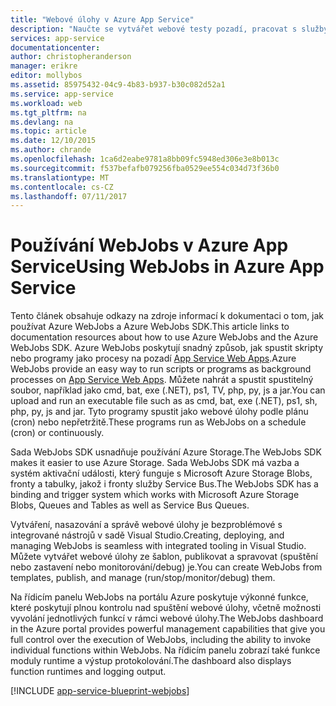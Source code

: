 ```yaml
---
title: "Webové úlohy v Azure App Service"
description: "Naučte se vytvářet webové testy pozadí, pracovat s služby, jako je úložiště a Service Bus a vytvoření naplánované úlohy."
services: app-service
documentationcenter: 
author: christopheranderson
manager: erikre
editor: mollybos
ms.assetid: 85975432-04c9-4b83-b937-b30c082d52a1
ms.service: app-service
ms.workload: web
ms.tgt_pltfrm: na
ms.devlang: na
ms.topic: article
ms.date: 12/10/2015
ms.author: chrande
ms.openlocfilehash: 1ca6d2eabe9781a8bb09fc5948ed306e3e8b013c
ms.sourcegitcommit: f537befafb079256fba0529ee554c034d73f36b0
ms.translationtype: MT
ms.contentlocale: cs-CZ
ms.lasthandoff: 07/11/2017
---
```

# <a name="using-webjobs-in-azure-app-service"></a><span data-ttu-id="334c3-103">Používání WebJobs v Azure App Service</span><span class="sxs-lookup"><span data-stu-id="334c3-103">Using WebJobs in Azure App Service</span></span>
<span data-ttu-id="334c3-104">Tento článek obsahuje odkazy na zdroje informací k dokumentaci o tom, jak používat Azure WebJobs a Azure WebJobs SDK.</span><span class="sxs-lookup"><span data-stu-id="334c3-104">This article links to documentation resources about how to use Azure WebJobs and the Azure WebJobs SDK.</span></span> <span data-ttu-id="334c3-105">Azure WebJobs poskytují snadný způsob, jak spustit skripty nebo programy jako procesy na pozadí [App Service Web Apps](http://go.microsoft.com/fwlink/?LinkId=529714).</span><span class="sxs-lookup"><span data-stu-id="334c3-105">Azure WebJobs provide an easy way to run scripts or programs as background processes on [App Service Web Apps](http://go.microsoft.com/fwlink/?LinkId=529714).</span></span> <span data-ttu-id="334c3-106">Můžete nahrát a spustit spustitelný soubor, například jako cmd, bat, exe (.NET), ps1, TV, php, py, js a jar.</span><span class="sxs-lookup"><span data-stu-id="334c3-106">You can upload and run an executable file such as as cmd, bat, exe (.NET), ps1, sh, php, py, js and jar.</span></span> <span data-ttu-id="334c3-107">Tyto programy spustit jako webové úlohy podle plánu (cron) nebo nepřetržitě.</span><span class="sxs-lookup"><span data-stu-id="334c3-107">These programs run as WebJobs on a schedule (cron) or continuously.</span></span>

<span data-ttu-id="334c3-108">Sada WebJobs SDK usnadňuje používání Azure Storage.</span><span class="sxs-lookup"><span data-stu-id="334c3-108">The WebJobs SDK makes it easier to use Azure Storage.</span></span> <span data-ttu-id="334c3-109">Sada WebJobs SDK má vazba a systém aktivační události, který funguje s Microsoft Azure Storage Blobs, fronty a tabulky, jakož i fronty služby Service Bus.</span><span class="sxs-lookup"><span data-stu-id="334c3-109">The WebJobs SDK has a binding and trigger system which works with Microsoft Azure Storage Blobs, Queues and Tables as well as Service Bus Queues.</span></span>

<span data-ttu-id="334c3-110">Vytváření, nasazování a správě webové úlohy je bezproblémové s integrované nástrojů v sadě Visual Studio.</span><span class="sxs-lookup"><span data-stu-id="334c3-110">Creating, deploying, and managing WebJobs is seamless with integrated tooling in Visual Studio.</span></span> <span data-ttu-id="334c3-111">Můžete vytvářet webové úlohy ze šablon, publikovat a spravovat (spuštění nebo zastavení nebo monitorování/debug) je.</span><span class="sxs-lookup"><span data-stu-id="334c3-111">You can create WebJobs from templates, publish, and manage (run/stop/monitor/debug) them.</span></span>

<span data-ttu-id="334c3-112">Na řídicím panelu WebJobs na portálu Azure poskytuje výkonné funkce, které poskytují plnou kontrolu nad spuštění webové úlohy, včetně možnosti vyvolání jednotlivých funkcí v rámci webové úlohy.</span><span class="sxs-lookup"><span data-stu-id="334c3-112">The WebJobs dashboard in the Azure portal provides powerful management capabilities that give you full control over the execution of WebJobs, including the ability to invoke individual functions within WebJobs.</span></span> <span data-ttu-id="334c3-113">Na řídicím panelu zobrazí také funkce moduly runtime a výstup protokolování.</span><span class="sxs-lookup"><span data-stu-id="334c3-113">The dashboard also displays function runtimes and logging output.</span></span>

[!INCLUDE [app-service-blueprint-webjobs](../../includes/app-service-blueprint-webjobs.md)]

